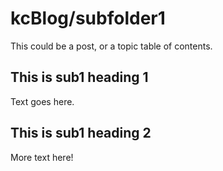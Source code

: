 # kcBlog/subfolder1

This could be a post, or a topic table of contents.

## This is sub1 heading 1

Text goes here.

## This is sub1 heading 2

More text here!